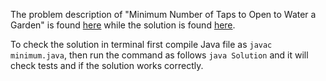 The problem description of "Minimum Number of Taps to Open to Water a Garden" is found [here](https://leetcode.com/problems/minimum-number-of-taps-to-open-to-water-a-garden/description/) while the solution is found [here](https://github.com/aurimas13/Solutions-To-Problems/blob/main/LeetCode/Java%20Solutions/Minimum%20Number%20of%20Taps%20to%20Open%20to%20Water%20a%20Garden/minimum.java).

To check the solution in terminal first compile Java file as `javac minimum.java`, then run the command as follows `java Solution` and it will check tests and if the solution works correctly.